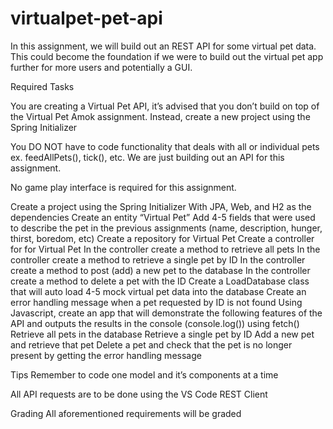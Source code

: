 # virtualpet-pet-api
In this assignment, we will build out an REST API for some virtual pet data.
This could become the foundation if we were to build out the virtual pet app further for more users and potentially a GUI.


Required Tasks 


You are creating a Virtual Pet API, it’s advised that you don’t build on top of the Virtual Pet Amok assignment. Instead, create a new project using the Spring Initializer

You DO NOT have to code functionality that deals with all or individual pets ex. feedAllPets(), tick(), etc. We are just building out an API for this assignment.

No game play interface is required for this assignment.

Create a project using the Spring Initializer
With JPA, Web, and H2 as the dependencies
Create an entity “Virtual Pet”
Add 4-5 fields that were used to describe the pet in the previous assignments (name, description, hunger, thirst, boredom, etc)
Create a repository for Virtual Pet
Create a controller for for Virtual Pet
In the controller create a method to retrieve all pets
In the controller create a method to retrieve a single pet by ID
In the controller create a method to post (add) a new pet to the database
In the controller create a method to delete a pet with the ID
Create a LoadDatabase class that will auto load 4-5 mock virtual pet data into the database
Create an error handling message when a pet requested by ID is not found
Using Javascript, create an app that will demonstrate the following features of the API and outputs the results in the console (console.log()) using fetch()
Retrieve all pets in the database
Retrieve a single pet by ID
Add a new pet and retrieve that pet
Delete a pet and check that the pet is no longer present by getting the error handling message

 

 

Tips
Remember to code one model and it’s components at a time

All API requests are to be done using the VS Code REST Client

Grading
All aforementioned requirements will be graded
